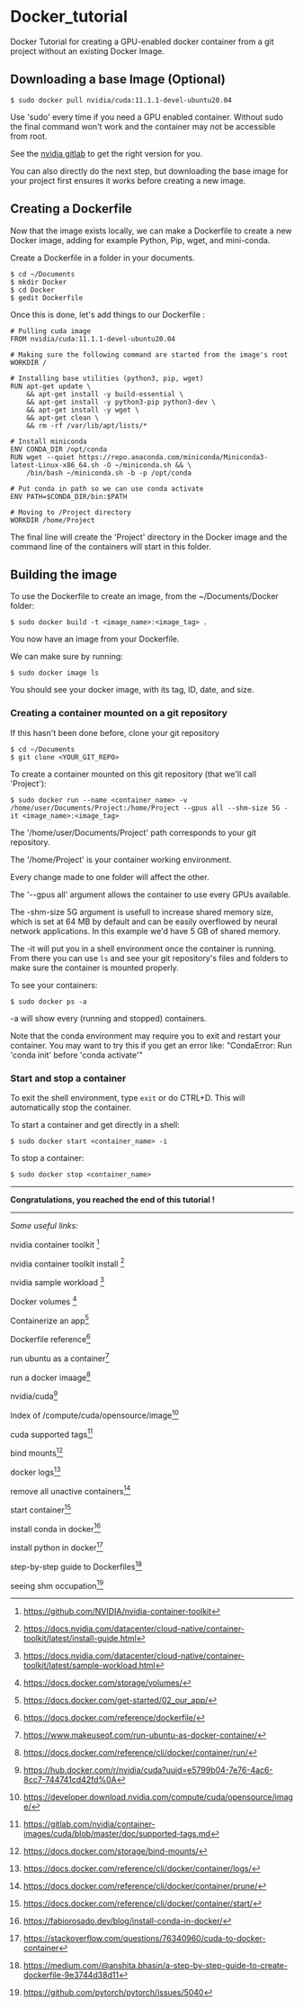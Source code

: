 # Docker_tutorial
Docker Tutorial for creating a GPU-enabled docker container from a git project without an existing Docker Image. 

## Downloading a base Image (Optional)

```
$ sudo docker pull nvidia/cuda:11.1.1-devel-ubuntu20.04
```

Use 'sudo' every time if you need a GPU enabled container. Without sudo the final command won't work and the container may not be accessible from root.

See the [nvidia gitlab](https://gitlab.com/nvidia/container-images/cuda/blob/master/doc/supported-tags.md) to get the right version for you.

You can also directly do the next step, but downloading the base image for your project first ensures it works before creating a new image.

## Creating a Dockerfile

Now that the image exists locally, we can make a Dockerfile to create a new Docker image, adding for example Python, Pip, wget, and mini-conda.

Create a Dockerfile in a folder in your documents.
```
$ cd ~/Documents
$ mkdir Docker
$ cd Docker
$ gedit Dockerfile
```

Once this is done, let's add things to our Dockerfile :
```
# Pulling cuda image
FROM nvidia/cuda:11.1.1-devel-ubuntu20.04

# Making sure the following command are started from the image's root
WORKDIR /

# Installing base utilities (python3, pip, wget)
RUN apt-get update \
    && apt-get install -y build-essential \
    && apt-get install -y python3-pip python3-dev \
    && apt-get install -y wget \
    && apt-get clean \
    && rm -rf /var/lib/apt/lists/*

# Install miniconda
ENV CONDA_DIR /opt/conda
RUN wget --quiet https://repo.anaconda.com/miniconda/Miniconda3-latest-Linux-x86_64.sh -O ~/miniconda.sh && \
    /bin/bash ~/miniconda.sh -b -p /opt/conda

# Put conda in path so we can use conda activate
ENV PATH=$CONDA_DIR/bin:$PATH

# Moving to /Project directory
WORKDIR /home/Project
```
The final line will create the 'Project' directory in the Docker image and the command line of the containers will start in this folder.

## Building the image

To use the Dockerfile to create an image, from the ~/Documents/Docker folder:
```
$ sudo docker build -t <image_name>:<image_tag> .
```
You now have an image from your Dockerfile.

We can make sure by running:
```
$ sudo docker image ls
```

You should see your docker image, with its tag, ID, date, and size.

### Creating a container mounted on a git repository
If this hasn't been done before, clone your git repository 
```
$ cd ~/Documents
$ git clone <YOUR_GIT_REPO>
```

To create a container mounted on this git repository (that we'll call 'Project'):
```
$ sudo docker run --name <container_name> -v /home/user/Documents/Project:/home/Project --gpus all --shm-size 5G -it <image_name>:<image_tag>
```
The '/home/user/Documents/Project' path corresponds to your git repository.

The '/home/Project' is your container working environment.

Every change made to one folder will affect the other.

The '--gpus all' argument allows the container to use every GPUs available.

The -shm-size 5G argument is usefull to increase shared memory size, which is set at 64 MB by default and can be easily overflowed by neural network applications.
In this example we'd have 5 GB of shared memory.

The -it will put you in a shell environment once the container is running.
From there you can use `ls` and see your git repository's files and folders to make sure the container is mounted properly.

To see your containers:
```
$ sudo docker ps -a
```
-a will show every (running and stopped) containers.

Note that the conda environment may require you to exit and restart your container. You may want to try this if you get an error like: "CondaError: Run 'conda init' before 'conda activate'"

### Start and stop a container
To exit the shell environment, type `exit` or do CTRL+D.
This will automatically stop the container.

To start a container and get directly in a shell:
```
$ sudo docker start <container_name> -i
```

To stop a container:
```
$ sudo docker stop <container_name>
```
---

**Congratulations, you reached the end of this tutorial !**


---

*Some useful links:*

nvidia container toolkit [^1]

nvidia container toolkit install [^2]

nvidia sample workload [^3]

Docker volumes [^4]

Containerize an app[^5]

Dockerfile reference[^6]

run ubuntu as a container[^7]

run a docker imaage[^8]

nvidia/cuda[^9]

Index of /compute/cuda/opensource/image[^10]

cuda supported tags[^11]

bind mounts[^12]

docker logs[^13]

remove all unactive containers[^14]

start container[^15]

install conda in docker[^16]

install python in docker[^17]

step-by-step guide to Dockerfiles[^18]

seeing shm occupation[^19]

[^1]:https://github.com/NVIDIA/nvidia-container-toolkit
[^2]:https://docs.nvidia.com/datacenter/cloud-native/container-toolkit/latest/install-guide.html
[^3]:https://docs.nvidia.com/datacenter/cloud-native/container-toolkit/latest/sample-workload.html
[^4]:https://docs.docker.com/storage/volumes/
[^5]:https://docs.docker.com/get-started/02_our_app/
[^6]:https://docs.docker.com/reference/dockerfile/
[^7]:https://www.makeuseof.com/run-ubuntu-as-docker-container/
[^8]:https://docs.docker.com/reference/cli/docker/container/run/
[^9]:https://hub.docker.com/r/nvidia/cuda?uuid=e5799b04-7e76-4ac6-8cc7-744741cd42fd%0A
[^10]:https://developer.download.nvidia.com/compute/cuda/opensource/image/
[^11]:https://gitlab.com/nvidia/container-images/cuda/blob/master/doc/supported-tags.md
[^12]:https://docs.docker.com/storage/bind-mounts/
[^13]:https://docs.docker.com/reference/cli/docker/container/logs/
[^14]:https://docs.docker.com/reference/cli/docker/container/prune/
[^15]:https://docs.docker.com/reference/cli/docker/container/start/
[^16]:https://fabiorosado.dev/blog/install-conda-in-docker/
[^17]:https://stackoverflow.com/questions/76340960/cuda-to-docker-container
[^18]:https://medium.com/@anshita.bhasin/a-step-by-step-guide-to-create-dockerfile-9e3744d38d11
[^19]:https://github.com/pytorch/pytorch/issues/5040




